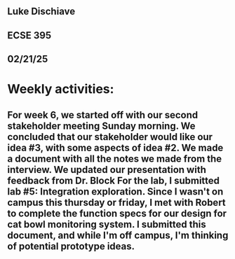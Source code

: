## Luke Dischiave
## ECSE 395 
## 02/21/25
# Weekly activities:
## For week 6, we started off with our second stakeholder meeting Sunday morning. We concluded that our stakeholder would like our idea #3, with some aspects of idea #2. We made a document with all the notes we made from the interview. We updated our presentation with feedback from Dr. Block For the lab, I submitted lab #5: Integration exploration. Since I wasn't on campus this thursday or friday, I met with Robert to complete the function specs for our design for cat bowl monitoring system. I submitted this document, and while I'm off campus, I'm thinking of potential prototype ideas. 